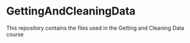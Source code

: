 # GettingAndCleaningData
This repository contains the files used in the Getting and Cleaning Data course
